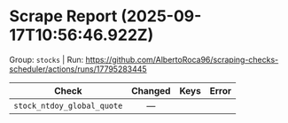 # Scrape Report (2025-09-17T10:56:46.922Z)

Group: `stocks`  |  Run: https://github.com/AlbertoRoca96/scraping-checks-scheduler/actions/runs/17795283445

| Check | Changed | Keys | Error |
|---|:---:|:--|:--|
| `stock_ntdoy_global_quote` | — |  |  |
